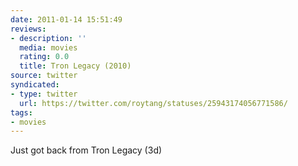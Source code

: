```yaml
---
date: 2011-01-14 15:51:49
reviews:
- description: ''
  media: movies
  rating: 0.0
  title: Tron Legacy (2010)
source: twitter
syndicated:
- type: twitter
  url: https://twitter.com/roytang/statuses/25943174056771586/
tags:
- movies
---
```


Just got back from Tron Legacy (3d)